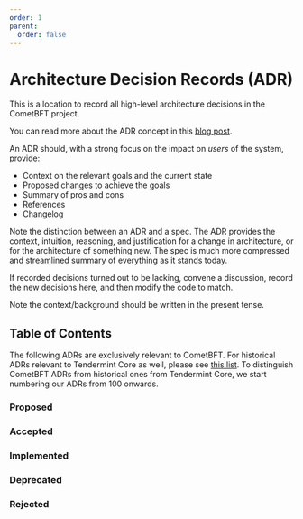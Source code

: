 ```yaml
---
order: 1
parent:
  order: false
---
```


# Architecture Decision Records (ADR)

This is a location to record all high-level architecture decisions in the
CometBFT project.

You can read more about the ADR concept in this
[blog post](https://product.reverb.com/documenting-architecture-decisions-the-reverb-way-a3563bb24bd0#.78xhdix6t).

An ADR should, with a strong focus on the impact on _users_ of the system,
provide:

- Context on the relevant goals and the current state
- Proposed changes to achieve the goals
- Summary of pros and cons
- References
- Changelog

Note the distinction between an ADR and a spec. The ADR provides the context,
intuition, reasoning, and justification for a change in architecture, or for the
architecture of something new. The spec is much more compressed and streamlined
summary of everything as it stands today.

If recorded decisions turned out to be lacking, convene a discussion, record the
new decisions here, and then modify the code to match.

Note the context/background should be written in the present tense.

## Table of Contents

The following ADRs are exclusively relevant to CometBFT. For historical ADRs
relevant to Tendermint Core as well, please see [this list](./tendermint-core/).
To distinguish CometBFT ADRs from historical ones from Tendermint Core, we start
numbering our ADRs from 100 onwards.

### Proposed

### Accepted

### Implemented

### Deprecated

### Rejected

